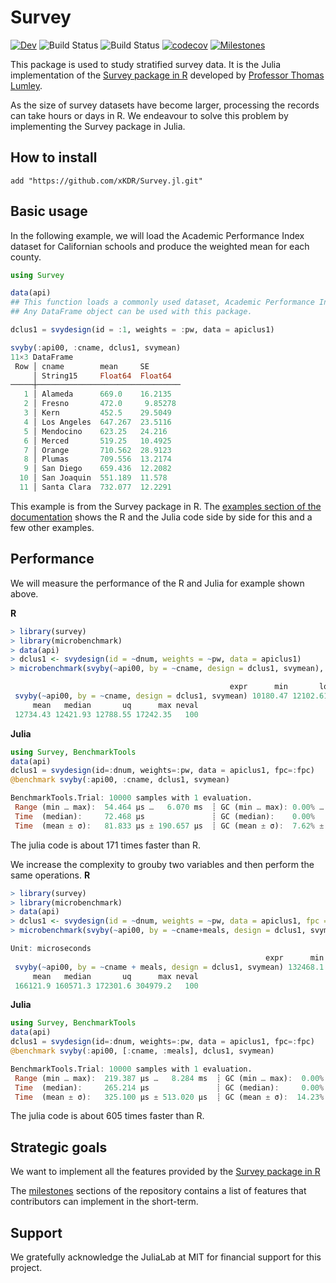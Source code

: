 # Survey

[![Dev](https://img.shields.io/badge/docs-dev-blue.svg)](https://xKDR.github.io/Survey.jl/dev)
![Build Status](https://github.com/xKDR/Survey.jl/actions/workflows/ci.yml/badge.svg)
![Build Status](https://github.com/xKDR/Survey.jl/actions/workflows/documentation.yml/badge.svg)
[![codecov](https://codecov.io/gh/xKDR/Survey.jl/branch/main/graph/badge.svg?token=4PFSF47BT2)](https://codecov.io/gh/xKDR/Survey.jl)
[![Milestones](https://img.shields.io/badge/-milestones-brightgreen)](https://github.com/xKDR/Survey.jl/milestones)


This package is used to study stratified survey data. It is the Julia implementation of the [Survey package in R](https://cran.r-project.org/web/packages/survey/index.html) developed by [Professor Thomas Lumley](https://www.stat.auckland.ac.nz/people/tlum005). 

As the size of survey datasets have become larger, processing the records can take hours or days in R. We endeavour to solve this problem by implementing the Survey package in Julia.  

## How to install

    add "https://github.com/xKDR/Survey.jl.git"

## Basic usage

In the following example, we will load the Academic Performance Index dataset for Californian schools and produce the weighted mean for each county.  
```julia
using Survey

data(api)
## This function loads a commonly used dataset, Academic Performance Index (API), as an example.
## Any DataFrame object can be used with this package. 

dclus1 = svydesign(id = :1, weights = :pw, data = apiclus1)

svyby(:api00, :cname, dclus1, svymean)
11×3 DataFrame
 Row │ cname        mean     SE       
     │ String15     Float64  Float64  
─────┼────────────────────────────────
   1 │ Alameda      669.0    16.2135
   2 │ Fresno       472.0     9.85278
   3 │ Kern         452.5    29.5049
   4 │ Los Angeles  647.267  23.5116
   5 │ Mendocino    623.25   24.216
   6 │ Merced       519.25   10.4925
   7 │ Orange       710.562  28.9123
   8 │ Plumas       709.556  13.2174
   9 │ San Diego    659.436  12.2082
  10 │ San Joaquin  551.189  11.578
  11 │ Santa Clara  732.077  12.2291
```

This example is from the Survey package in R. The [examples section of the documentation](https://xkdr.github.io/Survey.jl/dev/examples/) shows the R and the Julia code side by side for this and a few other examples. 

## Performance
We will measure the performance of the R and Julia for example shown above. 

**R**

```R
> library(survey)
> library(microbenchmark)
> data(api)
> dclus1 <- svydesign(id = ~dnum, weights = ~pw, data = apiclus1)
> microbenchmark(svyby(~api00, by = ~cname, design = dclus1, svymean), units = "us")
```

```R
                                                 expr      min       lq
 svyby(~api00, by = ~cname, design = dclus1, svymean) 10180.47 12102.61
     mean   median       uq      max neval
 12734.43 12421.93 12788.55 17242.35   100
```

**Julia**
```julia
using Survey, BenchmarkTools      
data(api)
dclus1 = svydesign(id=:dnum, weights=:pw, data = apiclus1, fpc=:fpc)
@benchmark svyby(:api00, :cname, dclus1, svymean)
```

```julia
BenchmarkTools.Trial: 10000 samples with 1 evaluation.
 Range (min … max):  54.464 μs …   6.070 ms  ┊ GC (min … max): 0.00% … 94.01%
 Time  (median):     72.468 μs               ┊ GC (median):    0.00%
 Time  (mean ± σ):   81.833 μs ± 190.657 μs  ┊ GC (mean ± σ):  7.62% ±  3.23%
 ```

The julia code is about 171 times faster than R. 

We increase the complexity to grouby two variables and then perform the same operations.
**R**

```R
> library(survey)
> library(microbenchmark)
> data(api)
> dclus1 <- svydesign(id = ~dnum, weights = ~pw, data = apiclus1, fpc = ~fpc)
> microbenchmark(svyby(~api00, by = ~cname+meals, design = dclus1, svymean, keep.var = FALSE), units = "us")
```

```R
Unit: microseconds
                                                         expr      min     lq
 svyby(~api00, by = ~cname + meals, design = dclus1, svymean) 132468.1 149914
     mean   median       uq      max neval
 166121.9 160571.3 172301.6 304979.2   100
```

**Julia**
```julia
using Survey, BenchmarkTools      
data(api)
dclus1 = svydesign(id=:dnum, weights=:pw, data = apiclus1, fpc=:fpc)
@benchmark svyby(:api00, [:cname, :meals], dclus1, svymean)
```

```julia
BenchmarkTools.Trial: 10000 samples with 1 evaluation.
 Range (min … max):  219.387 μs …   8.284 ms  ┊ GC (min … max):  0.00% … 90.94%
 Time  (median):     265.214 μs               ┊ GC (median):     0.00%
 Time  (mean ± σ):   325.100 μs ± 513.020 μs  ┊ GC (mean ± σ):  14.23% ±  8.58%
 ```

The julia code is about 605 times faster than R. 

## Strategic goals

We want to implement all the features provided by the [Survey package in R](https://cran.r-project.org/web/packages/survey/index.html)

The [milestones](https://github.com/xKDR/Survey.jl/milestones) sections of the repository contains a list of features that contributors can implement in the short-term. 

## Support

We gratefully acknowledge the JuliaLab at MIT for financial support for this project.